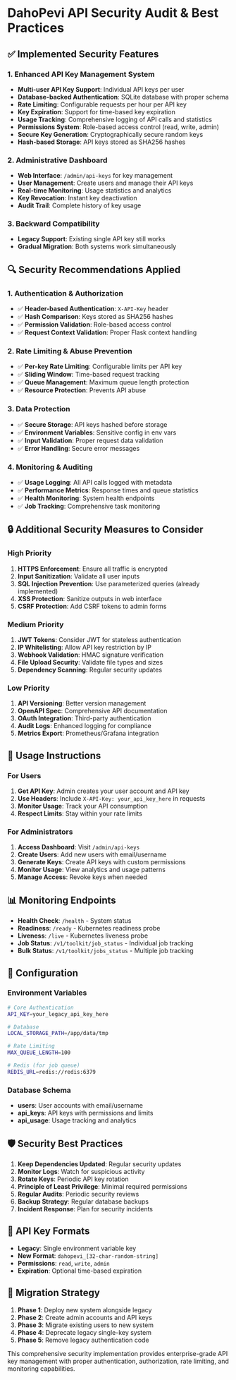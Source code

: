 # DahoPevi API Security Audit & Best Practices

## ✅ Implemented Security Features

### 1. **Enhanced API Key Management System**
- **Multi-user API Key Support**: Individual API keys per user
- **Database-backed Authentication**: SQLite database with proper schema
- **Rate Limiting**: Configurable requests per hour per API key
- **Key Expiration**: Support for time-based key expiration
- **Usage Tracking**: Comprehensive logging of API calls and statistics
- **Permissions System**: Role-based access control (read, write, admin)
- **Secure Key Generation**: Cryptographically secure random keys
- **Hash-based Storage**: API keys stored as SHA256 hashes

### 2. **Administrative Dashboard**
- **Web Interface**: `/admin/api-keys` for key management
- **User Management**: Create users and manage their API keys
- **Real-time Monitoring**: Usage statistics and analytics
- **Key Revocation**: Instant key deactivation
- **Audit Trail**: Complete history of key usage

### 3. **Backward Compatibility**
- **Legacy Support**: Existing single API key still works
- **Gradual Migration**: Both systems work simultaneously

## 🔍 Security Recommendations Applied

### 1. **Authentication & Authorization**
- ✅ **Header-based Authentication**: `X-API-Key` header
- ✅ **Hash Comparison**: Keys stored as SHA256 hashes
- ✅ **Permission Validation**: Role-based access control
- ✅ **Request Context Validation**: Proper Flask context handling

### 2. **Rate Limiting & Abuse Prevention**
- ✅ **Per-key Rate Limiting**: Configurable limits per API key
- ✅ **Sliding Window**: Time-based request tracking
- ✅ **Queue Management**: Maximum queue length protection
- ✅ **Resource Protection**: Prevents API abuse

### 3. **Data Protection**
- ✅ **Secure Storage**: API keys hashed before storage
- ✅ **Environment Variables**: Sensitive config in env vars
- ✅ **Input Validation**: Proper request data validation
- ✅ **Error Handling**: Secure error messages

### 4. **Monitoring & Auditing**
- ✅ **Usage Logging**: All API calls logged with metadata
- ✅ **Performance Metrics**: Response times and queue statistics
- ✅ **Health Monitoring**: System health endpoints
- ✅ **Job Tracking**: Comprehensive task monitoring

## 🔒 Additional Security Measures to Consider

### High Priority
1. **HTTPS Enforcement**: Ensure all traffic is encrypted
2. **Input Sanitization**: Validate all user inputs
3. **SQL Injection Prevention**: Use parameterized queries (already implemented)
4. **XSS Protection**: Sanitize outputs in web interface
5. **CSRF Protection**: Add CSRF tokens to admin forms

### Medium Priority
1. **JWT Tokens**: Consider JWT for stateless authentication
2. **IP Whitelisting**: Allow API key restriction by IP
3. **Webhook Validation**: HMAC signature verification
4. **File Upload Security**: Validate file types and sizes
5. **Dependency Scanning**: Regular security updates

### Low Priority
1. **API Versioning**: Better version management
2. **OpenAPI Spec**: Comprehensive API documentation
3. **OAuth Integration**: Third-party authentication
4. **Audit Logs**: Enhanced logging for compliance
5. **Metrics Export**: Prometheus/Grafana integration

## 🚀 Usage Instructions

### For Users
1. **Get API Key**: Admin creates your user account and API key
2. **Use Headers**: Include `X-API-Key: your_api_key_here` in requests
3. **Monitor Usage**: Track your API consumption
4. **Respect Limits**: Stay within your rate limits

### For Administrators
1. **Access Dashboard**: Visit `/admin/api-keys`
2. **Create Users**: Add new users with email/username
3. **Generate Keys**: Create API keys with custom permissions
4. **Monitor Usage**: View analytics and usage patterns
5. **Manage Access**: Revoke keys when needed

## 📊 Monitoring Endpoints

- **Health Check**: `/health` - System status
- **Readiness**: `/ready` - Kubernetes readiness probe
- **Liveness**: `/live` - Kubernetes liveness probe
- **Job Status**: `/v1/toolkit/job_status` - Individual job tracking
- **Bulk Status**: `/v1/toolkit/jobs_status` - Multiple job tracking

## 🔧 Configuration

### Environment Variables
```bash
# Core Authentication
API_KEY=your_legacy_api_key_here

# Database
LOCAL_STORAGE_PATH=/app/data/tmp

# Rate Limiting
MAX_QUEUE_LENGTH=100

# Redis (for job queue)
REDIS_URL=redis://redis:6379
```

### Database Schema
- **users**: User accounts with email/username
- **api_keys**: API keys with permissions and limits
- **api_usage**: Usage tracking and analytics

## 🛡️ Security Best Practices

1. **Keep Dependencies Updated**: Regular security updates
2. **Monitor Logs**: Watch for suspicious activity
3. **Rotate Keys**: Periodic API key rotation
4. **Principle of Least Privilege**: Minimal required permissions
5. **Regular Audits**: Periodic security reviews
6. **Backup Strategy**: Regular database backups
7. **Incident Response**: Plan for security incidents

## 📝 API Key Formats

- **Legacy**: Single environment variable key
- **New Format**: `dahopevi_[32-char-random-string]`
- **Permissions**: `read`, `write`, `admin`
- **Expiration**: Optional time-based expiration

## 🎯 Migration Strategy

1. **Phase 1**: Deploy new system alongside legacy
2. **Phase 2**: Create admin accounts and API keys
3. **Phase 3**: Migrate existing users to new system
4. **Phase 4**: Deprecate legacy single-key system
5. **Phase 5**: Remove legacy authentication code

This comprehensive security implementation provides enterprise-grade API key management with proper authentication, authorization, rate limiting, and monitoring capabilities.